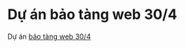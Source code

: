 # Dự án bảo tàng web 30/4
Dự án [bảo tàng web 30/4](https://khanhf-ng820.github.io/baotang30-4/B%E1%BA%A3o%20T%C3%A0ng/)
